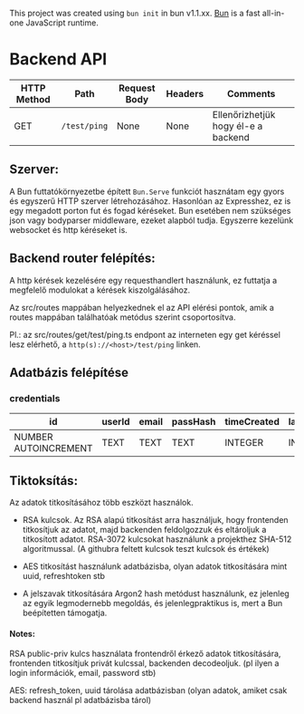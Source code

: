 This project was created using `bun init` in bun v1.1.xx. [Bun](https://bun.sh) is a fast all-in-one JavaScript runtime.

# Backend API 

| **HTTP Method**|**Path**| **Request Body**| **Headers**| **Comments**|
|----------------|--------|-----------------|------------|-------------|
| GET            | `/test/ping`| None  | None | Ellenőrizhetjük hogy él-e a backend |

## Szerver:

A Bun futtatókörnyezetbe épített `Bun.Serve` funkciót hasznátam egy gyors és egyszerű HTTP szerver létrehozásához.
Hasonlóan az Expresshez, ez is egy megadott porton fut és fogad kéréseket.
Bun esetében nem szükséges json vagy bodyparser middleware, ezeket alapból tudja.
Egyszerre kezelünk websocket és http kéréseket is.

## Backend router felépítés:

A http kérések kezelésére egy requesthandlert használunk, ez futtatja a megfelelő modulokat a kérések kiszolgálásához.

Az src/routes mappában helyezkednek el az API elérési pontok, amik a routes mappában találhatóak metódus szerint csoportosítva.

Pl.: az src/routes/get/test/ping.ts endpont az interneten egy get kéréssel lesz elérhető, a `http(s)://<host>/test/ping` linken.

## Adatbázis felépítése

### credentials

| **id**               | **userId** | **email** | **passHash** | **timeCreated** | **lastLogin** | **isActive** | **failedAttempts** | **role** | **resetToken** | **twoFaecret** |
| --- | --- | --- | --- | --- | --- | --- | --- | --- | --- | --- | 
| NUMBER AUTOINCREMENT | TEXT       |   TEXT    |   TEXT       | INTEGER         |   INTEGER  | NUMERIC         | INTEGER       | TEXT  | TEXT | TEXT | 


## Tiktoksítás:

Az adatok titkosításához több eszközt használok. 
- RSA kulcsok. Az RSA alapú titkosítást arra használjuk, hogy frontenden titkosítjuk az adatot, majd backenden feldolgozzuk és eltároljuk a titkosított adatot. RSA-3072 kulcsokat használunk a projekthez SHA-512 algoritmussal.
(A githubra feltett kulcsok teszt kulcsok és értékek)

- AES titkosítást használunk adatbázisba, olyan adatok titkosítására mint uuid, refreshtoken stb

- A jelszavak titkosítására Argon2 hash metódust használunk, ez jelenleg az egyik legmodernebb megoldás, és jelenlegpraktikus is, mert a Bun beépítetten támogatja.

#### Notes:

RSA public-priv kulcs használata frontendről érkező adatok titkosítására, frontenden titkosítjuk privát kulcssal, backenden decodeoljuk. (pl ilyen a login információk, email, password stb)

AES: refresh_token, uuid tárolása adatbázisban (olyan adatok, amiket csak backend használ pl adatbázisba tárol)
